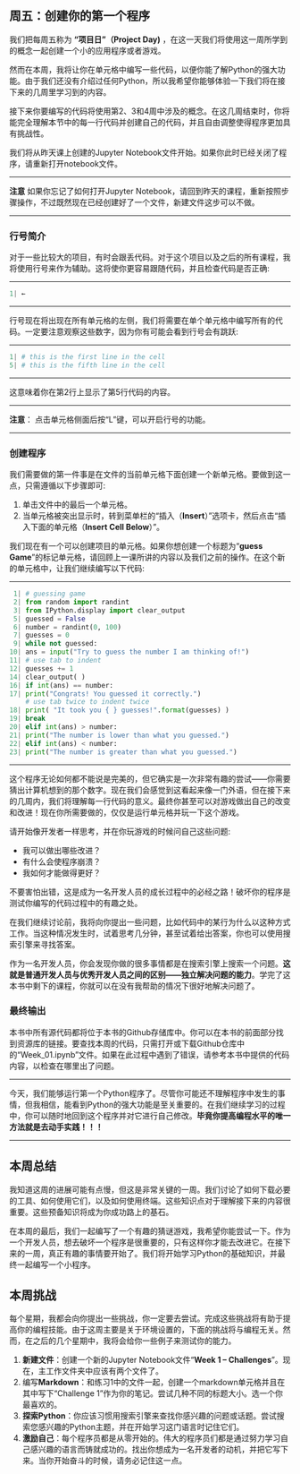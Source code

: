 ## 周五：创建你的第一个程序

我们把每周五称为 **“项目日”（Project Day)** ，在这一天我们将使用这一周所学到的概念一起创建一个小的应用程序或者游戏。

然而在本周，我将让你在单元格中编写一些代码，以便你能了解Python的强大功能。由于我们还没有介绍过任何Python，所以我希望你能够体验一下我们将在接下来的几周里学习到的内容。

接下来你要编写的代码将使用第2、3和4周中涉及的概念。在这几周结束时，你将能完全理解本节中的每一行代码并创建自己的代码，并且自由调整使得程序更加具有挑战性。

我们将从昨天课上创建的Jupyter Notebook文件开始。如果你此时已经关闭了程序，请重新打开notebook文件。

---

**注意** 如果你忘记了如何打开Jupyter Notebook，请回到昨天的课程，重新按照步骤操作，不过既然现在已经创建好了一个文件，新建文件这步可以不做。

---

### 行号简介

对于一些比较大的项目，有时会跟丢代码。对于这个项目以及之后的所有课程，我将使用行号来作为辅助。这将使你更容易跟随代码，并且检查代码是否正确:

---
```python
1| ←
```
---

行号现在将出现在所有单元格的左侧，我们将需要在单个单元格中编写所有的代码。一定要注意观察这些数字，因为你有可能会看到行号会有跳跃:

---
```python
1| # this is the first line in the cell
5| # this is the fifth line in the cell
```
---

这意味着你在第2行上显示了第5行代码的内容。

---

**注意**： 点击单元格侧面后按“L”键，可以开启行号的功能。

---

### 创建程序

我们需要做的第一件事是在文件的当前单元格下面创建一个新单元格。要做到这一点，只需遵循以下步骤即可:

1. 单击文件中的最后一个单元格。
2. 当单元格被突出显示时，转到菜单栏的“插入（**Insert**）”选项卡，然后点击“插入下面的单元格（**Insert Cell Below**）”。

我们现在有一个可以创建项目的单元格。如果你想创建一个标题为“**guess Game**”的标记单元格，请回顾上一课所讲的内容以及我们之前的操作。在这个新的单元格中，让我们继续编写以下代码:

---
```python
 1| # guessing game
 2| from random import randint
 3| from IPython.display import clear_output
 5| guessed = False
 6| number = randint(0, 100)
 7| guesses = 0
 9| while not guessed:
10| ans = input("Try to guess the number I am thinking of!") 
11| # use tab to indent
12| guesses += 1
14| clear_output( )
16| if int(ans) == number:
17| print("Congrats! You guessed it correctly.") 
 	# use tab twice to indent twice
18| print( "It took you { } guesses!".format(guesses) )
19| break
20| elif int(ans) > number:
21| print("The number is lower than what you guessed.")
22| elif int(ans) < number:
23| print("The number is greater than what you guessed.")
```
---

这个程序无论如何都不能说是完美的，但它确实是一次非常有趣的尝试——你需要猜出计算机想到的那个数字。现在我们会感觉到这看起来像一门外语，但在接下来的几周内，我们将理解每一行代码的意义。最终你甚至可以对游戏做出自己的改变和改进！现在你所需要做的，仅仅是运行单元格并玩一下这个游戏。

请开始像开发者一样思考，并在你玩游戏的时候问自己这些问题:

- 我可以做出哪些改进？
- 有什么会使程序崩溃？
- 我如何才能做得更好？

不要害怕出错，这是成为一名开发人员的成长过程中的必经之路！破坏你的程序是测试你编写的代码过程中的有趣之处。

在我们继续讨论前，我将向你提出一些问题，比如代码中的某行为什么以这种方式工作。当这种情况发生时，试着思考几分钟，甚至试着给出答案，你也可以使用搜索引擎来寻找答案。

作为一名开发人员，你会发现你做的很多事情都是在搜索引擎上搜索一个问题。**这就是普通开发人员与优秀开发人员之间的区别——独立解决问题的能力**。学完了这本书中剩下的课程，你就可以在没有我帮助的情况下很好地解决问题了。

### 最终输出
本书中所有源代码都将位于本书的Github存储库中。你可以在本书的前面部分找到资源库的链接。要查找本周的代码，只需打开或下载Github仓库中的“Week_01.ipynb”文件。如果在此过程中遇到了错误，请参考本书中提供的代码内容，以检查在哪里出了问题。

---

今天，我们能够运行第一个Python程序了。尽管你可能还不理解程序中发生的事情，但我相信，能看到Python的强大功能是至关重要的。在我们继续学习的过程中，你可以随时地回到这个程序并对它进行自己修改。**毕竟你提高编程水平的唯一方法就是去动手实践！！！**

---

## 本周总结

我知道这周的进展可能有点慢，但这是非常关键的一周。我们讨论了如何下载必要的工具、如何使用它们，以及如何使用终端。这些知识点对于理解接下来的内容很重要。这些预备知识将成为你成功路上的基石。

在本周的最后，我们一起编写了一个有趣的猜谜游戏，我希望你能尝试一下。作为一个开发人员，想去破坏一个程序是很重要的，只有这样你才能去改进它。在接下来的一周，真正有趣的事情要开始了。我们将开始学习Python的基础知识，并最终一起编写一个小程序。

## 本周挑战

每个星期，我都会向你提出一些挑战，你一定要去尝试。完成这些挑战将有助于提高你的编程技能。由于这周主要是关于环境设置的，下面的挑战将与编程无关。然而，在之后的几个星期中，我将会给你一些例子来测试你的能力。

1.  **新建文件**：创建一个新的Jupyter Notebook文件“**Week 1 – Challenges**”。现在，主工作文件夹中应该有两个文件了。
2. 编写**Markdown**：和练习1中的文件一起，创建一个markdown单元格并且在其中写下“Challenge 1”作为你的笔记。尝试几种不同的标题大小。选一个你最喜欢的。
3. **探索Python**：你应该习惯用搜索引擎来查找你感兴趣的问题或话题。尝试搜索您感兴趣的Python主题，并在开始学习这门语言时记住它们。
4. **激励自己**：每个程序员都是从零开始的。伟大的程序员们都是通过努力学习自己感兴趣的语言而铸就成功的。找出你想成为一名开发者的动机，并把它写下来。当你开始奋斗的时候，请务必记住这一点。